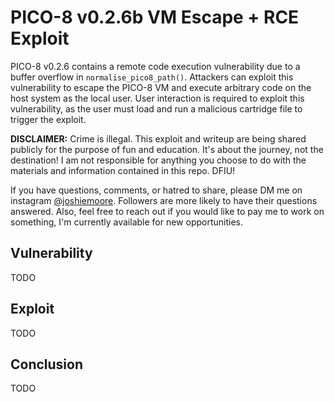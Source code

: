 # PICO-8 v0.2.6b VM Escape + RCE Exploit

PICO-8 v0.2.6 contains a remote code execution vulnerability due to a buffer overflow in `normalise_pico8_path()`. Attackers
can exploit this vulnerability to escape the PICO-8 VM and execute arbitrary code on the host system as the local user. User
interaction is required to exploit this vulnerability, as the user must load and run a malicious cartridge file to trigger
the exploit.

**DISCLAIMER:** Crime is illegal. This exploit and writeup are being shared publicly for the purpose of fun and education.
It's about the journey, not the destination! I am not responsible for anything you choose to do with the materials and
information contained in this repo. DFIU!

If you have questions, comments, or hatred to share, please DM me on instagram [@joshiemoore](https://instagram.com/joshiemoore).
Followers are more likely to have their questions answered. Also, feel free to reach out if you would like to pay me to work
on something, I'm currently available for new opportunities. 

## Vulnerability
TODO

## Exploit
TODO

## Conclusion
TODO
